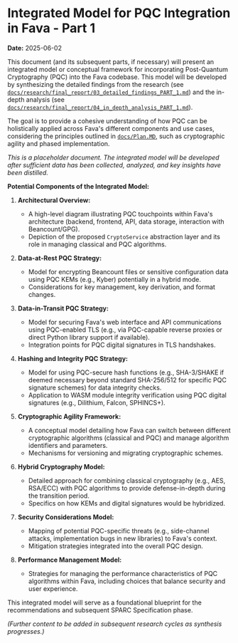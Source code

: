 # Integrated Model for PQC Integration in Fava - Part 1

**Date:** 2025-06-02

This document (and its subsequent parts, if necessary) will present an integrated model or conceptual framework for incorporating Post-Quantum Cryptography (PQC) into the Fava codebase. This model will be developed by synthesizing the detailed findings from the research (see [`docs/research/final_report/03_detailed_findings_PART_1.md`](../final_report/03_detailed_findings_PART_1.md)) and the in-depth analysis (see [`docs/research/final_report/04_in_depth_analysis_PART_1.md`](../final_report/04_in_depth_analysis_PART_1.md)).

The goal is to provide a cohesive understanding of how PQC can be holistically applied across Fava's different components and use cases, considering the principles outlined in [`docs/Plan.MD`](../../Plan.MD), such as cryptographic agility and phased implementation.

*This is a placeholder document. The integrated model will be developed after sufficient data has been collected, analyzed, and key insights have been distilled.*

**Potential Components of the Integrated Model:**

1.  **Architectural Overview:**
    *   A high-level diagram illustrating PQC touchpoints within Fava's architecture (backend, frontend, API, data storage, interaction with Beancount/GPG).
    *   Depiction of the proposed `CryptoService` abstraction layer and its role in managing classical and PQC algorithms.

2.  **Data-at-Rest PQC Strategy:**
    *   Model for encrypting Beancount files or sensitive configuration data using PQC KEMs (e.g., Kyber) potentially in a hybrid mode.
    *   Considerations for key management, key derivation, and format changes.

3.  **Data-in-Transit PQC Strategy:**
    *   Model for securing Fava's web interface and API communications using PQC-enabled TLS (e.g., via PQC-capable reverse proxies or direct Python library support if available).
    *   Integration points for PQC digital signatures in TLS handshakes.

4.  **Hashing and Integrity PQC Strategy:**
    *   Model for using PQC-secure hash functions (e.g., SHA-3/SHAKE if deemed necessary beyond standard SHA-256/512 for specific PQC signature schemes) for data integrity checks.
    *   Application to WASM module integrity verification using PQC digital signatures (e.g., Dilithium, Falcon, SPHINCS+).

5.  **Cryptographic Agility Framework:**
    *   A conceptual model detailing how Fava can switch between different cryptographic algorithms (classical and PQC) and manage algorithm identifiers and parameters.
    *   Mechanisms for versioning and migrating cryptographic schemes.

6.  **Hybrid Cryptography Model:**
    *   Detailed approach for combining classical cryptography (e.g., AES, RSA/ECC) with PQC algorithms to provide defense-in-depth during the transition period.
    *   Specifics on how KEMs and digital signatures would be hybridized.

7.  **Security Considerations Model:**
    *   Mapping of potential PQC-specific threats (e.g., side-channel attacks, implementation bugs in new libraries) to Fava's context.
    *   Mitigation strategies integrated into the overall PQC design.

8.  **Performance Management Model:**
    *   Strategies for managing the performance characteristics of PQC algorithms within Fava, including choices that balance security and user experience.

This integrated model will serve as a foundational blueprint for the recommendations and subsequent SPARC Specification phase.

*(Further content to be added in subsequent research cycles as synthesis progresses.)*
